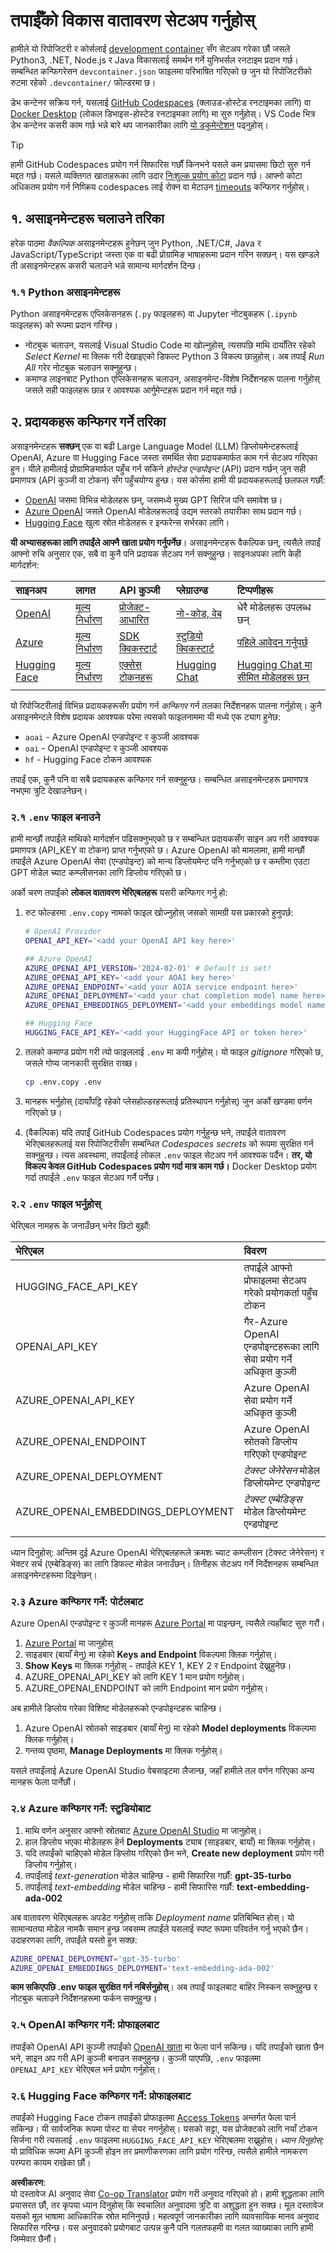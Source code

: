 <!--
CO_OP_TRANSLATOR_METADATA:
{
  "original_hash": "f12faf55ab620aef9f6761679b7ac68b",
  "translation_date": "2025-07-09T07:27:16+00:00",
  "source_file": "00-course-setup/SETUP.md",
  "language_code": "ne"
}
-->
# तपाईँको विकास वातावरण सेटअप गर्नुहोस्

हामीले यो रिपोजिटरी र कोर्सलाई [development container](https://containers.dev?WT.mc_id=academic-105485-koreyst) सँग सेटअप गरेका छौं जसले Python3, .NET, Node.js र Java विकासलाई समर्थन गर्ने युनिभर्सल रनटाइम प्रदान गर्छ। सम्बन्धित कन्फिगरेसन `devcontainer.json` फाइलमा परिभाषित गरिएको छ जुन यो रिपोजिटरीको रुटमा रहेको `.devcontainer/` फोल्डरमा छ।

डेभ कन्टेनर सक्रिय गर्न, यसलाई [GitHub Codespaces](https://docs.github.com/en/codespaces/overview?WT.mc_id=academic-105485-koreyst) (क्लाउड-होस्टेड रनटाइमका लागि) वा [Docker Desktop](https://docs.docker.com/desktop/?WT.mc_id=academic-105485-koreyst) (लोकल डिभाइस-होस्टेड रनटाइमका लागि) मा सुरु गर्नुहोस्। VS Code भित्र डेभ कन्टेनर कसरी काम गर्छ भन्ने बारे थप जानकारीका लागि [यो डकुमेन्टेशन](https://code.visualstudio.com/docs/devcontainers/containers?WT.mc_id=academic-105485-koreyst) पढ्नुहोस्।  

> [!TIP]  
> हामी GitHub Codespaces प्रयोग गर्न सिफारिस गर्छौं किनभने यसले कम प्रयासमा छिटो सुरु गर्न मद्दत गर्छ। यसले व्यक्तिगत खाताहरूका लागि उदार [निःशुल्क प्रयोग कोटा](https://docs.github.com/billing/managing-billing-for-github-codespaces/about-billing-for-github-codespaces#monthly-included-storage-and-core-hours-for-personal-accounts?WT.mc_id=academic-105485-koreyst) प्रदान गर्छ। आफ्नो कोटा अधिकतम प्रयोग गर्न निष्क्रिय codespaces लाई रोक्न वा मेटाउन [timeouts](https://docs.github.com/codespaces/setting-your-user-preferences/setting-your-timeout-period-for-github-codespaces?WT.mc_id=academic-105485-koreyst) कन्फिगर गर्नुहोस्।


## १. असाइनमेन्टहरू चलाउने तरिका

हरेक पाठमा _वैकल्पिक_ असाइनमेन्टहरू हुनेछन् जुन Python, .NET/C#, Java र JavaScript/TypeScript जस्ता एक वा बढी प्रोग्रामिङ भाषाहरूमा प्रदान गरिन सक्छन्। यस खण्डले ती असाइनमेन्टहरू कसरी चलाउने भन्ने सामान्य मार्गदर्शन दिन्छ।

### १.१ Python असाइनमेन्टहरू

Python असाइनमेन्टहरू एप्लिकेसनहरू (`.py` फाइलहरू) वा Jupyter नोटबुकहरू (`.ipynb` फाइलहरू) को रूपमा प्रदान गरिन्छ।  
- नोटबुक चलाउन, यसलाई Visual Studio Code मा खोल्नुहोस्, त्यसपछि माथि दायाँतिर रहेको _Select Kernel_ मा क्लिक गरी देखाइएको डिफल्ट Python 3 विकल्प छान्नुहोस्। अब तपाईं _Run All_ गरेर नोटबुक चलाउन सक्नुहुन्छ।  
- कमाण्ड लाइनबाट Python एप्लिकेसनहरू चलाउन, असाइनमेन्ट-विशेष निर्देशनहरू पालना गर्नुहोस् जसले सही फाइलहरू छान्न र आवश्यक आर्गुमेन्टहरू प्रदान गर्न मद्दत गर्छ।

## २. प्रदायकहरू कन्फिगर गर्ने तरिका

असाइनमेन्टहरू **सक्छन्** एक वा बढी Large Language Model (LLM) डिप्लोयमेन्टहरूलाई OpenAI, Azure वा Hugging Face जस्ता समर्थित सेवा प्रदायकमार्फत काम गर्न सेटअप गरिएका हुन। यीले हामीलाई प्रोग्रामिङमार्फत पहुँच गर्न सकिने _होस्टेड एन्डपोइन्ट_ (API) प्रदान गर्छन् जुन सही प्रमाणपत्र (API कुञ्जी वा टोकन) सँग पहुँचयोग्य हुन्छ। यस कोर्समा हामी यी प्रदायकहरूलाई छलफल गर्छौं:

 - [OpenAI](https://platform.openai.com/docs/models?WT.mc_id=academic-105485-koreyst) जसमा विभिन्न मोडेलहरू छन्, जसमध्ये मुख्य GPT सिरिज पनि समावेश छ।  
 - [Azure OpenAI](https://learn.microsoft.com/azure/ai-services/openai/?WT.mc_id=academic-105485-koreyst) जसले OpenAI मोडेलहरूलाई उद्यम स्तरको तयारीका साथ प्रदान गर्छ।  
 - [Hugging Face](https://huggingface.co/docs/hub/index?WT.mc_id=academic-105485-koreyst) खुला स्रोत मोडेलहरू र इन्फरेन्स सर्भरका लागि।

**यी अभ्यासहरूका लागि तपाईंले आफ्नै खाता प्रयोग गर्नुपर्नेछ**। असाइनमेन्टहरू वैकल्पिक छन्, त्यसैले तपाईं आफ्नो रुचि अनुसार एक, सबै वा कुनै पनि प्रदायक सेटअप गर्न सक्नुहुन्छ। साइनअपका लागि केही मार्गदर्शन:

| साइनअप | लागत | API कुञ्जी | प्लेग्राउन्ड | टिप्पणीहरू |
|:---|:---|:---|:---|:---|
| [OpenAI](https://platform.openai.com/signup?WT.mc_id=academic-105485-koreyst)| [मूल्य निर्धारण](https://openai.com/pricing#language-models?WT.mc_id=academic-105485-koreyst)| [प्रोजेक्ट-आधारित](https://platform.openai.com/api-keys?WT.mc_id=academic-105485-koreyst) | [नो-कोड, वेब](https://platform.openai.com/playground?WT.mc_id=academic-105485-koreyst) | धेरै मोडेलहरू उपलब्ध छन् |
| [Azure](https://aka.ms/azure/free?WT.mc_id=academic-105485-koreyst)| [मूल्य निर्धारण](https://azure.microsoft.com/pricing/details/cognitive-services/openai-service/?WT.mc_id=academic-105485-koreyst)| [SDK क्विकस्टार्ट](https://learn.microsoft.com/azure/ai-services/openai/quickstart?WT.mc_id=academic-105485-koreyst)| [स्टुडियो क्विकस्टार्ट](https://learn.microsoft.com/azure/ai-services/openai/quickstart?WT.mc_id=academic-105485-koreyst) |  [पहिले आवेदन गर्नुपर्छ](https://learn.microsoft.com/azure/ai-services/openai/?WT.mc_id=academic-105485-koreyst)|
| [Hugging Face](https://huggingface.co/join?WT.mc_id=academic-105485-koreyst) | [मूल्य निर्धारण](https://huggingface.co/pricing) | [एक्सेस टोकनहरू](https://huggingface.co/docs/hub/security-tokens?WT.mc_id=academic-105485-koreyst) | [Hugging Chat](https://huggingface.co/chat/?WT.mc_id=academic-105485-koreyst)| [Hugging Chat मा सीमित मोडेलहरू छन्](https://huggingface.co/chat/models?WT.mc_id=academic-105485-koreyst) |
| | | | | |

यो रिपोजिटरीलाई विभिन्न प्रदायकहरूसँग प्रयोग गर्न _कन्फिगर_ गर्न तलका निर्देशनहरू पालना गर्नुहोस्। कुनै असाइनमेन्टले विशेष प्रदायक आवश्यक परेमा त्यसको फाइलनाममा यी मध्ये एक ट्याग हुनेछ:  
 - `aoai` - Azure OpenAI एन्डपोइन्ट र कुञ्जी आवश्यक  
 - `oai` - OpenAI एन्डपोइन्ट र कुञ्जी आवश्यक  
 - `hf` - Hugging Face टोकन आवश्यक  

तपाईं एक, कुनै पनि वा सबै प्रदायकहरू कन्फिगर गर्न सक्नुहुन्छ। सम्बन्धित असाइनमेन्टहरू प्रमाणपत्र नभएमा त्रुटि देखाउनेछन्।

### २.१ `.env` फाइल बनाउने

हामी मान्छौं तपाईंले माथिको मार्गदर्शन पढिसक्नुभएको छ र सम्बन्धित प्रदायकसँग साइन अप गरी आवश्यक प्रमाणपत्र (API_KEY वा टोकन) प्राप्त गर्नुभएको छ। Azure OpenAI को मामलामा, हामी मान्छौं तपाईंले Azure OpenAI सेवा (एन्डपोइन्ट) को मान्य डिप्लोयमेन्ट पनि गर्नुभएको छ र कम्तीमा एउटा GPT मोडेल च्याट कम्प्लीसनका लागि डिप्लोय गरिएको छ।

अर्को चरण तपाईंको **लोकल वातावरण भेरिएबलहरू** यसरी कन्फिगर गर्नु हो:


1. रुट फोल्डरमा `.env.copy` नामको फाइल खोज्नुहोस् जसको सामग्री यस प्रकारको हुनुपर्छ:

   ```bash
   # OpenAI Provider
   OPENAI_API_KEY='<add your OpenAI API key here>'

   ## Azure OpenAI
   AZURE_OPENAI_API_VERSION='2024-02-01' # Default is set!
   AZURE_OPENAI_API_KEY='<add your AOAI key here>'
   AZURE_OPENAI_ENDPOINT='<add your AOIA service endpoint here>'
   AZURE_OPENAI_DEPLOYMENT='<add your chat completion model name here>' 
   AZURE_OPENAI_EMBEDDINGS_DEPLOYMENT='<add your embeddings model name here>'

   ## Hugging Face
   HUGGING_FACE_API_KEY='<add your HuggingFace API or token here>'
   ```

2. तलको कमाण्ड प्रयोग गरी त्यो फाइललाई `.env` मा कपी गर्नुहोस्। यो फाइल _gitignore_ गरिएको छ, जसले गोप्य जानकारी सुरक्षित राख्छ।

   ```bash
   cp .env.copy .env
   ```

3. मानहरू भर्नुहोस् (दायाँपट्टि रहेको प्लेसहोल्डरहरूलाई प्रतिस्थापन गर्नुहोस्) जुन अर्को खण्डमा वर्णन गरिएको छ।

3. (वैकल्पिक) यदि तपाईं GitHub Codespaces प्रयोग गर्नुहुन्छ भने, तपाईंले वातावरण भेरिएबलहरूलाई यस रिपोजिटरीसँग सम्बन्धित _Codespaces secrets_ को रूपमा सुरक्षित गर्न सक्नुहुन्छ। त्यस अवस्थामा, तपाईंलाई लोकल `.env` फाइल सेटअप गर्न आवश्यक पर्दैन। **तर, यो विकल्प केवल GitHub Codespaces प्रयोग गर्दा मात्र काम गर्छ।** Docker Desktop प्रयोग गर्दा तपाईंले `.env` फाइल सेटअप गर्नै पर्नेछ।


### २.२ `.env` फाइल भर्नुहोस्

भेरिएबल नामहरू के जनाउँछन् भनेर छिटो बुझौं:

| भेरिएबल  | विवरण  |
| :--- | :--- |
| HUGGING_FACE_API_KEY | तपाईंले आफ्नो प्रोफाइलमा सेटअप गरेको प्रयोगकर्ता पहुँच टोकन |
| OPENAI_API_KEY | गैर-Azure OpenAI एन्डपोइन्टहरूका लागि सेवा प्रयोग गर्ने अधिकृत कुञ्जी |
| AZURE_OPENAI_API_KEY | Azure OpenAI सेवा प्रयोग गर्ने अधिकृत कुञ्जी |
| AZURE_OPENAI_ENDPOINT | Azure OpenAI स्रोतको डिप्लोय गरिएको एन्डपोइन्ट |
| AZURE_OPENAI_DEPLOYMENT | _टेक्स्ट जेनेरेसन_ मोडेल डिप्लोयमेन्ट एन्डपोइन्ट |
| AZURE_OPENAI_EMBEDDINGS_DEPLOYMENT | _टेक्स्ट एम्बेडिङ्स_ मोडेल डिप्लोयमेन्ट एन्डपोइन्ट |
| | |

ध्यान दिनुहोस्: अन्तिम दुई Azure OpenAI भेरिएबलहरूले क्रमशः च्याट कम्प्लीसन (टेक्स्ट जेनेरेसन) र भेक्टर सर्च (एम्बेडिङ्स) का लागि डिफल्ट मोडेल जनाउँछन्। तिनीहरू सेटअप गर्ने निर्देशनहरू सम्बन्धित असाइनमेन्टहरूमा दिइनेछन्।


### २.३ Azure कन्फिगर गर्ने: पोर्टलबाट

Azure OpenAI एन्डपोइन्ट र कुञ्जी मानहरू [Azure Portal](https://portal.azure.com?WT.mc_id=academic-105485-koreyst) मा पाइन्छन्, त्यसैले त्यहाँबाट सुरु गरौं।

1. [Azure Portal](https://portal.azure.com?WT.mc_id=academic-105485-koreyst) मा जानुहोस्  
1. साइडबार (बायाँ मेनु) मा रहेको **Keys and Endpoint** विकल्पमा क्लिक गर्नुहोस्।  
1. **Show Keys** मा क्लिक गर्नुहोस् - तपाईंले KEY 1, KEY 2 र Endpoint देख्नुहुनेछ।  
1. AZURE_OPENAI_API_KEY को लागि KEY 1 मान प्रयोग गर्नुहोस्।  
1. AZURE_OPENAI_ENDPOINT को लागि Endpoint मान प्रयोग गर्नुहोस्।  

अब हामीले डिप्लोय गरेका विशिष्ट मोडेलहरूको एन्डपोइन्टहरू चाहिन्छ।

1. Azure OpenAI स्रोतको साइडबार (बायाँ मेनु) मा रहेको **Model deployments** विकल्पमा क्लिक गर्नुहोस्।  
1. गन्तव्य पृष्ठमा, **Manage Deployments** मा क्लिक गर्नुहोस्।  

यसले तपाईंलाई Azure OpenAI Studio वेबसाइटमा लैजान्छ, जहाँ हामीले तल वर्णन गरिएका अन्य मानहरू फेला पार्नेछौं।


### २.४ Azure कन्फिगर गर्ने: स्टुडियोबाट

1. माथि वर्णन अनुसार आफ्नो स्रोतबाट [Azure OpenAI Studio](https://oai.azure.com?WT.mc_id=academic-105485-koreyst) मा जानुहोस्।  
1. हाल डिप्लोय भएका मोडेलहरू हेर्न **Deployments** ट्याब (साइडबार, बायाँ) मा क्लिक गर्नुहोस्।  
1. यदि तपाईंको चाहिएको मोडेल डिप्लोय गरिएको छैन भने, **Create new deployment** प्रयोग गरी डिप्लोय गर्नुहोस्।  
1. तपाईंलाई _text-generation_ मोडेल चाहिन्छ - हामी सिफारिस गर्छौं: **gpt-35-turbo**  
1. तपाईंलाई _text-embedding_ मोडेल चाहिन्छ - हामी सिफारिस गर्छौं: **text-embedding-ada-002**  

अब वातावरण भेरिएबलहरू अपडेट गर्नुहोस् ताकि _Deployment name_ प्रतिबिम्बित होस्। यो सामान्यतया मोडेल नामकै समान हुन्छ जबसम्म तपाईंले यसलाई स्पष्ट रूपमा परिवर्तन गर्नु भएको छैन। उदाहरणका लागि, तपाईंले यस्तो हुन सक्छ:

```bash
AZURE_OPENAI_DEPLOYMENT='gpt-35-turbo'
AZURE_OPENAI_EMBEDDINGS_DEPLOYMENT='text-embedding-ada-002'
```

**काम सकिएपछि .env फाइल सुरक्षित गर्न नबिर्सनुहोस्**। अब तपाईं फाइलबाट बाहिर निस्कन सक्नुहुन्छ र नोटबुक चलाउने निर्देशनहरूमा फर्कन सक्नुहुन्छ।


### २.५ OpenAI कन्फिगर गर्ने: प्रोफाइलबाट

तपाईंको OpenAI API कुञ्जी तपाईंको [OpenAI खाता](https://platform.openai.com/api-keys?WT.mc_id=academic-105485-koreyst) मा फेला पार्न सकिन्छ। यदि तपाईंको खाता छैन भने, साइन अप गरी API कुञ्जी बनाउन सक्नुहुन्छ। कुञ्जी पाएपछि, `.env` फाइलमा `OPENAI_API_KEY` भेरिएबल भर्न प्रयोग गर्नुहोस्।


### २.६ Hugging Face कन्फिगर गर्ने: प्रोफाइलबाट

तपाईंको Hugging Face टोकन तपाईंको प्रोफाइलमा [Access Tokens](https://huggingface.co/settings/tokens?WT.mc_id=academic-105485-koreyst) अन्तर्गत फेला पार्न सकिन्छ। यी सार्वजनिक रूपमा पोस्ट वा सेयर नगर्नुहोस्। यसको सट्टा, यस प्रोजेक्टको लागि नयाँ टोकन सिर्जना गरी त्यसलाई `.env` फाइलमा `HUGGING_FACE_API_KEY` भेरिएबलमा राख्नुहोस्। _ध्यान दिनुहोस्:_ यो प्राविधिक रूपमा API कुञ्जी होइन तर प्रमाणीकरणका लागि प्रयोग गरिन्छ, त्यसैले हामीले नामकरण परम्परा कायम राखेका छौं।

**अस्वीकरण**:  
यो दस्तावेज AI अनुवाद सेवा [Co-op Translator](https://github.com/Azure/co-op-translator) प्रयोग गरी अनुवाद गरिएको हो। हामी शुद्धताका लागि प्रयासरत छौं, तर कृपया ध्यान दिनुहोस् कि स्वचालित अनुवादमा त्रुटि वा अशुद्धता हुन सक्छ। मूल दस्तावेज यसको मूल भाषामा आधिकारिक स्रोत मानिनुपर्छ। महत्वपूर्ण जानकारीका लागि व्यावसायिक मानव अनुवाद सिफारिस गरिन्छ। यस अनुवादको प्रयोगबाट उत्पन्न कुनै पनि गलतफहमी वा गलत व्याख्याका लागि हामी जिम्मेवार छैनौं।